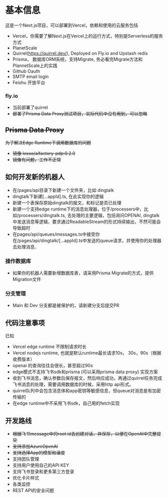 # 基本信息
这是一个Next.js项目，可以部署到Vercel，依赖和使用的云服务包括
* Vercel，你需要了解Next.js在Vercel上的运行方式，特别是Serverless的服务方式
* PlanetScale
* Quirrel(https://quirrel.dev/), Deployed on Fly.io and Upstash redis
* Prisma， 数据库ORM系统，支持Migrate, 务必看完Migrate方法和PlannetScale上的实践
* Github Oauth
* SMTP email login
* Feishu 开放平台



### fly.io
* 当前部署了quirrel
* ~~部署了Prisma Data Proxy测试项目，实际代码中没有用到，可以忽略~~

## ~~Prisma Data Proxy~~
~~为了解决Edge Runtime下调用数据库的问题~~
* ~~镜像 loxxo/aifactory-pdp:0.2.0~~
* ~~镜像有问题，工作不正常~~

## 如何开发新的机器人
* 在/pages/api目录下新建一个文件夹，比如 dingtalk
* dingtalk下新建[...appId].ts, 在此实现你的逻辑
* 新建一个表保存原始dingtalk的报文，和标记是否已处理
* 新建一个支持edge runtime下的消息处理器，位于/processers中，比如/processers/dingtalk.ts, 去处理的主要逻辑，包括询问OPENAI, dingtalk中发送消息等逻辑，要求通过ReadableStream的形式持续输出，不然可能会导致超时
* 在pages/api/queues/messages.ts中接受你在/pages/api/dingtalk/[...appId].ts中发送的queue请求，并使用你的处理器去处理消息、

### 操作数据库
* 如果你的机器人需要新增数据库表，请采用Prisma Migrate的方式，提供Migration文件

### 分支管理
* Main 和 Dev 分支都是被保护的，请新建分支后提交PR


## 代码注意事项
已知
* Vercel edge runtime 不限制请求时长
* Vercel nodejs runtime, 也就是默认runtime最长请求10s， 30s，90s（根据收费版本）
* openai 的查询往往会很长，甚至超过90s
* edge模式不支持飞书sdk和prisma (可以采用prisma data proxy)
实现方案
* 收到飞书消息，确认参数后保存报文，然后响应成功，再通过quirrel任务完成飞书消息的处理，需要调用数据库的时候，采用http api形式。
* quirrel队列中会包含消息体和app密钥等敏感信息，但queue对消息是有加密传输的
* 在edge runtime中不采用飞书sdk，自己用的fetch实现



## 开发路线
* ~~根据飞书message中的root id去创建对话，并保存，以便在OpenAI中完整提交~~
* ~~支持添加AzureOpenAI~~
* ~~支持选择App的模型和温度~~
* 支持团队管理
* 支持用户使用自己的API KEY
* 支持飞书登录和更多第三方登录
* 优化卡片样式
* 各类监控
* REST API的安全问题